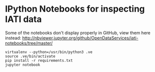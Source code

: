 IPython Notebooks for inspecting IATI data
==========================================

Some of the notebooks don't display properly in GitHub, view them here instead: http://nbviewer.jupyter.org/github/OpenDataServices/iati-notebooks/tree/master/

```
virtualenv --python=/usr/bin/python3 .ve
source .ve/bin/activate
pip install -r requirements.txt
jupyter notebook
```
